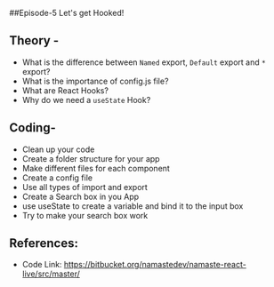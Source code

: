##Episode-5 Let's get Hooked!

   
## Theory - 
- What is the difference between `Named` export, `Default` export and `*` export?
- What is the importance of config.js file?
- What are React Hooks?
- Why do we need a `useState` Hook?

## Coding-
- Clean up your code
- Create a folder structure for your app
- Make different files for each component
- Create a config file
- Use all types of import and export
- Create a Search box in you App
- use useState to create a variable and bind it to the input box
- Try to make your search box work
  

## References:
- Code Link: https://bitbucket.org/namastedev/namaste-react-live/src/master/
